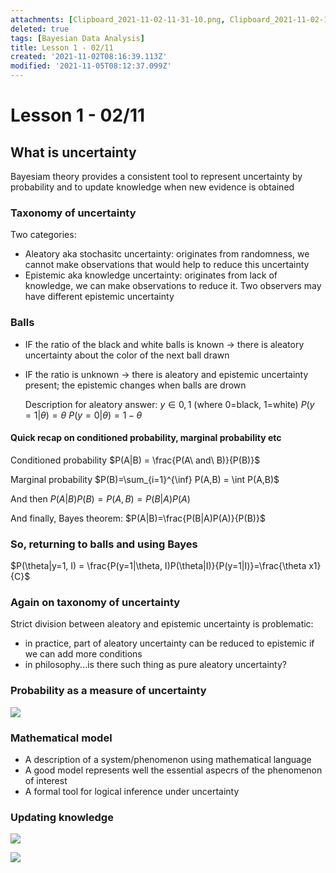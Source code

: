 ```yaml
---
attachments: [Clipboard_2021-11-02-11-31-10.png, Clipboard_2021-11-02-11-32-21.png, Clipboard_2021-11-02-11-32-32.png]
deleted: true
tags: [Bayesian Data Analysis]
title: Lesson 1 - 02/11
created: '2021-11-02T08:16:39.113Z'
modified: '2021-11-05T08:12:37.099Z'
---
```


# Lesson 1 - 02/11

## What is uncertainty

Bayesiam theory provides a consistent tool to represent uncertainty by probability and to update knowledge when new evidence is obtained

### Taxonomy of uncertainty

Two categories:
- Aleatory aka stochasitc uncertainty: originates from randomness, we cannot make observations that would help to reduce this uncertainty
- Epistemic aka knowledge uncertainty: originates from lack of knowledge, we can make observations to reduce it. Two observers may have different epistemic uncertainty

### Balls

- IF the ratio of the black and white balls is known -> there is aleatory uncertainty about the color of the next ball drawn
- IF the ratio is unknown -> there is aleatory and epistemic uncertainty present; the epistemic changes when balls are drown

  Description for aleatory answer:
  $y\in {0,1}$ (where 0=black, 1=white)
  $P(y=1|\theta)=\theta$
  $P(y=0|\theta)=1-\theta$

#### Quick recap on conditioned probability, marginal probability etc

Conditioned probability
$P(A|B) = \frac{P(A\ and\ B)}{P(B)}$

Marginal probability
$P(B)=\sum_{i=1}^{\inf} P(A,B) = \int P(A,B)$

And then
$P(A|B)P(B)=P(A,B)=P(B|A)P(A)$

And finally, Bayes theorem:
$P(A|B)=\frac{P(B|A)P(A)}{P(B)}$

### So, returning to balls and using Bayes

$P(\theta|y=1, I) = \frac{P(y=1|\theta, I)P(\theta|I)}{P(y=1|I)}=\frac{\theta x1}{C}$

### Again on taxonomy of uncertainty

Strict division between aleatory and epistemic uncertainty is problematic:
- in practice, part of aleatory uncertainty can be reduced to epistemic if we can add more conditions
- in philosophy...is there such thing as pure aleatory uncertainty?

### Probability as a measure of uncertainty

![](@attachment/Clipboard_2021-11-02-11-31-10.png)

### Mathematical model

- A description of a system/phenomenon using mathematical language
- A good model represents well the essential aspecrs of the phenomenon of interest
- A formal tool for logical inference under uncertainty

### Updating knowledge

![](@attachment/Clipboard_2021-11-02-11-32-21.png)

![](@attachment/Clipboard_2021-11-02-11-32-32.png)






















